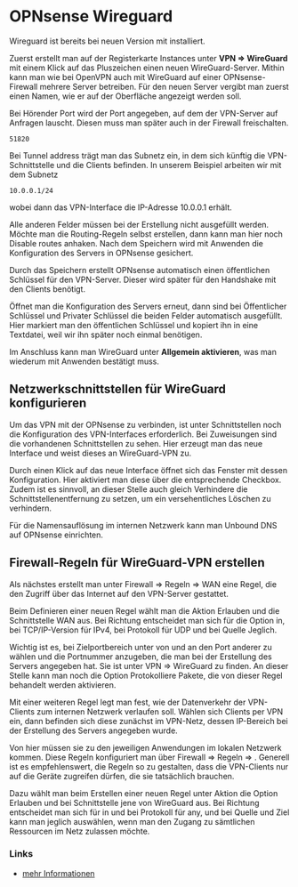 # OPNsense Wireguard

Wireguard ist bereits bei neuen Version mit installiert.


Zuerst erstellt man auf der Registerkarte Instances unter 
**VPN => WireGuard**
mit einem Klick auf das Pluszeichen einen neuen WireGuard-Server. Mithin kann man wie bei OpenVPN auch mit WireGuard auf einer 
OPNsense-Firewall mehrere Server betreiben. Für den neuen Server vergibt man zuerst einen Namen, wie er auf der Oberfläche angezeigt werden soll.

Bei Hörender Port wird der Port angegeben, auf dem der VPN-Server auf Anfragen lauscht. Diesen muss man später auch in der Firewall freischalten. 

```
51820
```

Bei Tunnel address trägt man das Subnetz ein, in dem sich künftig die VPN-Schnittstelle und die Clients befinden.
In unserem Beispiel arbeiten wir mit dem Subnetz 	
```
10.0.0.1/24
```
wobei dann das VPN-Interface die IP-Adresse 10.0.0.1 erhält.

Alle anderen Felder müssen bei der Erstellung nicht ausgefüllt werden. Möchte man die Routing-Regeln selbst erstellen, dann kann man hier noch Disable routes anhaken. Nach dem Speichern wird mit Anwenden die Konfiguration des Servers in OPNsense gesichert.

Durch das Speichern erstellt OPNsense automatisch einen öffentlichen Schlüssel für den VPN-Server. Dieser wird später für den Handshake mit den Clients benötigt.

Öffnet man die Konfiguration des Servers erneut, dann sind bei Öffentlicher Schlüssel und Privater Schlüssel die beiden Felder automatisch ausgefüllt. Hier markiert man den öffentlichen Schlüssel und kopiert ihn in eine Textdatei, weil wir ihn später noch einmal benötigen.

Im Anschluss kann man WireGuard unter **Allgemein aktivieren**, was man wiederum mit Anwenden bestätigt muss.

## Netzwerkschnittstellen für WireGuard konfigurieren

Um das VPN mit der OPNsense zu verbinden, ist unter Schnittstellen noch die Konfiguration des VPN-Interfaces erforderlich. Bei Zuweisungen sind die vorhandenen Schnittstellen zu sehen. Hier erzeugt man das neue Interface und weist dieses an WireGuard-VPN zu.

Durch einen Klick auf das neue Interface öffnet sich das Fenster mit dessen Konfiguration. 
Hier aktiviert man diese über die entsprechende Checkbox. Zudem ist es sinnvoll, an dieser Stelle auch gleich Verhindere die Schnittstellenentfernung zu setzen, um ein versehentliches Löschen zu verhindern.

Für die Namensauflösung im internen Netzwerk kann man Unbound DNS auf OPNsense einrichten.

## Firewall-Regeln für WireGuard-VPN erstellen

Als nächstes erstellt man unter Firewall => Regeln => WAN eine Regel, die den Zugriff über das Internet auf den VPN-Server gestattet.

Beim Definieren einer neuen Regel wählt man die Aktion Erlauben und die Schnittstelle WAN aus. Bei Richtung entscheidet man sich für die Option in, bei TCP/IP-Version für IPv4, bei Protokoll für UDP und bei Quelle Jeglich.

Wichtig ist es, bei Zielportbereich unter von und an den Port anderer zu wählen und die Portnummer anzugeben, die man bei der Erstellung des Servers angegeben hat. Sie ist unter VPN => WireGuard zu finden. An dieser Stelle kann man noch die Option Protokolliere Pakete, die von dieser Regel behandelt werden aktivieren.

Mit einer weiteren Regel legt man fest, wie der Datenverkehr der VPN-Clients zum internen Netzwerk verlaufen soll. Wählen sich Clients per VPN ein, dann befinden sich diese zunächst im VPN-Netz, dessen IP-Bereich bei der Erstellung des Servers angegeben wurde.

Von hier müssen sie zu den jeweiligen Anwendungen im lokalen Netzwerk kommen. Diese Regeln konfiguriert man über Firewall => Regeln => <WireGuard-Schnittstelle>. Generell ist es empfehlens­wert, die Regeln so zu gestalten, dass die VPN-Clients nur auf die Geräte zugreifen dürfen, die sie tatsächlich brauchen.

Dazu wählt man beim Erstellen einer neuen Regel unter Aktion die Option Erlauben und bei Schnittstelle jene von WireGuard aus. Bei Richtung entscheidet man sich für in und bei Protokoll  für any, und bei Quelle und Ziel kann man jeglich auswählen, wenn man den Zugang zu sämtlichen Ressourcen im Netz zulassen möchte.

### Links
+ [mehr Informationen](https://www.windowspro.de/thomas-joos/wireguard-vpn-opnsense-firewall-einrichten)
